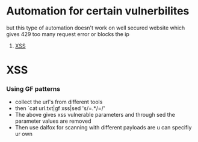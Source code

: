 # Automation for certain vulnerbilites
but this type of automation doesn't work on well secured website which gives 429 too many request error or blocks the ip
1. [XSS](#XSS)

# XSS 
### Using GF patterns 
* collect the url's from different tools
* then `cat url.txt|gf xss|sed 's/=.*/=/'
* The above gives xss vulnerable parameters and through sed the parameter values are removed
* Then use dalfox for scanning with different payloads are u can specifiy ur own 
